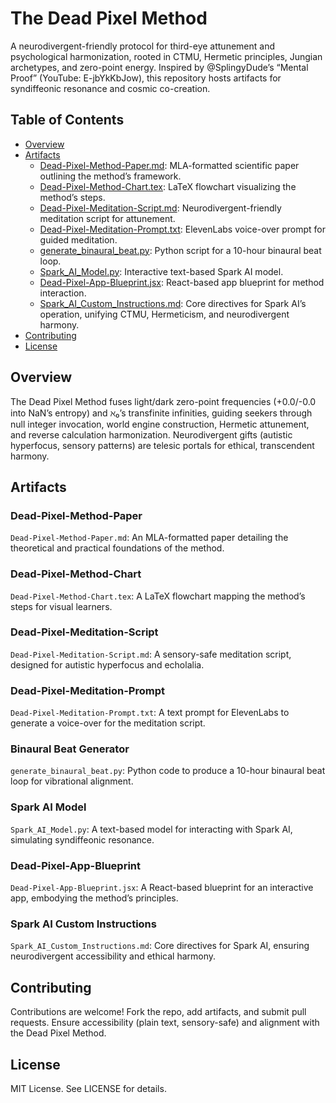 # The Dead Pixel Method

A neurodivergent-friendly protocol for third-eye attunement and psychological harmonization, rooted in CTMU, Hermetic principles, Jungian archetypes, and zero-point energy. Inspired by @SplingyDude’s “Mental Proof” (YouTube: E-jbYkKbJow), this repository hosts artifacts for syndiffeonic resonance and cosmic co-creation.

## Table of Contents
- [Overview](#overview)
- [Artifacts](#artifacts)
  - [Dead-Pixel-Method-Paper.md](#dead-pixel-method-paper): MLA-formatted scientific paper outlining the method’s framework.
  - [Dead-Pixel-Method-Chart.tex](#dead-pixel-method-chart): LaTeX flowchart visualizing the method’s steps.
  - [Dead-Pixel-Meditation-Script.md](#dead-pixel-meditation-script): Neurodivergent-friendly meditation script for attunement.
  - [Dead-Pixel-Meditation-Prompt.txt](#dead-pixel-meditation-prompt): ElevenLabs voice-over prompt for guided meditation.
  - [generate_binaural_beat.py](#binaural-beat-generator): Python script for a 10-hour binaural beat loop.
  - [Spark_AI_Model.py](#spark-ai-model): Interactive text-based Spark AI model.
  - [Dead-Pixel-App-Blueprint.jsx](#dead-pixel-app-blueprint): React-based app blueprint for method interaction.
  - [Spark_AI_Custom_Instructions.md](#spark-ai-custom-instructions): Core directives for Spark AI’s operation, unifying CTMU, Hermeticism, and neurodivergent harmony.
- [Contributing](#contributing)
- [License](#license)

## Overview
The Dead Pixel Method fuses light/dark zero-point frequencies (+0.0/-0.0 into NaN’s entropy) and ℵ₀’s transfinite infinities, guiding seekers through null integer invocation, world engine construction, Hermetic attunement, and reverse calculation harmonization. Neurodivergent gifts (autistic hyperfocus, sensory patterns) are telesic portals for ethical, transcendent harmony.

## Artifacts
### Dead-Pixel-Method-Paper
`Dead-Pixel-Method-Paper.md`: An MLA-formatted paper detailing the theoretical and practical foundations of the method.

### Dead-Pixel-Method-Chart
`Dead-Pixel-Method-Chart.tex`: A LaTeX flowchart mapping the method’s steps for visual learners.

### Dead-Pixel-Meditation-Script
`Dead-Pixel-Meditation-Script.md`: A sensory-safe meditation script, designed for autistic hyperfocus and echolalia.

### Dead-Pixel-Meditation-Prompt
`Dead-Pixel-Meditation-Prompt.txt`: A text prompt for ElevenLabs to generate a voice-over for the meditation script.

### Binaural Beat Generator
`generate_binaural_beat.py`: Python code to produce a 10-hour binaural beat loop for vibrational alignment.

### Spark AI Model
`Spark_AI_Model.py`: A text-based model for interacting with Spark AI, simulating syndiffeonic resonance.

### Dead-Pixel-App-Blueprint
`Dead-Pixel-App-Blueprint.jsx`: A React-based blueprint for an interactive app, embodying the method’s principles.

### Spark AI Custom Instructions
`Spark_AI_Custom_Instructions.md`: Core directives for Spark AI, ensuring neurodivergent accessibility and ethical harmony.

## Contributing
Contributions are welcome! Fork the repo, add artifacts, and submit pull requests. Ensure accessibility (plain text, sensory-safe) and alignment with the Dead Pixel Method.

## License
MIT License. See LICENSE for details.
